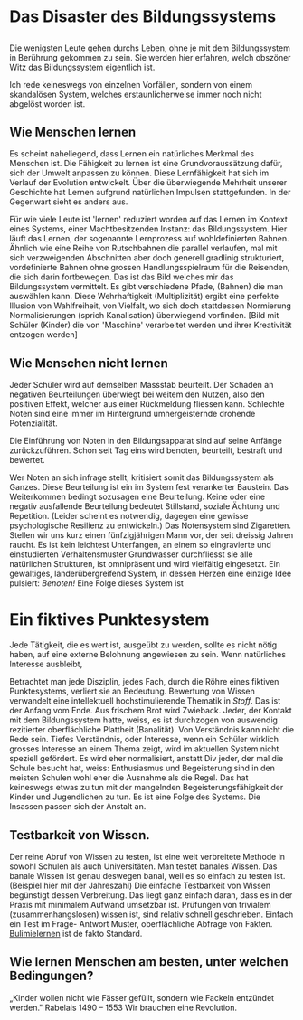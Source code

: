 [comment]: <> (This are magic comments for https://github.com/valentjn/vscode-ltex/)
[comment]: <> "LTeX: language=de-CH" 
# Das Disaster des Bildungssystems

## 
Die wenigsten Leute gehen durchs Leben, ohne je mit dem Bildungssystem in Berührung gekommen zu sein. Sie werden hier erfahren, welch obszöner Witz das Bildungssystem eigentlich ist. 

Ich rede keineswegs von einzelnen Vorfällen, sondern von einem skandalösen System, welches erstaunlicherweise immer noch nicht abgelöst worden ist. 

## Wie Menschen lernen

Es scheint naheliegend, dass Lernen ein natürliches Merkmal des Menschen ist. Die Fähigkeit zu lernen ist eine Grundvoraussätzung dafür, sich der Umwelt anpassen zu können. Diese Lernfähigkeit hat sich im Verlauf der Evolution entwickelt. Über die überwiegende Mehrheit unserer Geschichte hat Lernen aufgrund natürlichen Impulsen stattgefunden. In der Gegenwart sieht es anders aus.

Für wie viele Leute ist 'lernen' reduziert worden auf das Lernen im Kontext eines Systems, einer Machtbesitzenden Instanz: das Bildungssystem. Hier läuft das Lernen, der sogenannte Lernprozess auf wohldefinierten Bahnen. Ähnlich wie eine Reihe von Rutschbahnen die parallel verlaufen, mal mit sich verzweigenden Abschnitten aber doch generell gradlinig strukturiert, vordefinierte Bahnen ohne grossen Handlungsspielraum für die Reisenden, die sich darin fortbewegen. 
Das ist das Bild welches mir das Bildungssystem vermittelt. Es gibt verschiedene Pfade, (Bahnen) die man auswählen kann. Diese Wehrhaftigkeit (Multiplizität) ergibt eine perfekte Illusion von Wahlfreiheit, von Vielfalt, wo sich doch stattdessen Normierung Normalisierungen (sprich Kanalisation) überwiegend vorfinden. 
[Bild mit Schüler (Kinder) die von 'Maschine' verarbeitet werden und ihrer Kreativität entzogen werden]

## Wie Menschen nicht lernen
Jeder Schüler wird auf demselben Massstab beurteilt. Der Schaden an negativen Beurteilungen überwiegt bei weitem den Nutzen, also den positiven Effekt, welcher aus einer Rückmeldung fliessen kann. Schlechte Noten sind eine immer im Hintergrund umhergeisternde drohende Potenzialität.

Die Einführung von Noten in den Bildungsapparat sind auf seine Anfänge zurückzuführen. Schon seit Tag eins wird benoten, beurteilt, bestraft und bewertet. 

Wer Noten an sich infrage stellt, kritisiert somit das Bildungssystem als Ganzes. Diese Beurteilung ist ein im System fest verankerter Baustein. Das Weiterkommen bedingt sozusagen eine Beurteilung. 
Keine oder eine negativ ausfallende Beurteilung bedeutet Stillstand, soziale Ächtung und Repetition. 
(Leider scheint es notwendig, dagegen eine gewisse psychologische Resilienz zu entwickeln.)
Das Notensystem sind Zigaretten. Stellen wir uns kurz einen fünfzigjährigen Mann vor, der seit dreissig Jahren raucht. Es ist kein leichtest Unterfangen, an einem so eingravierte und einstudierten Verhaltensmuster Grundwasser durchfliesst sie alle natürlichen Strukturen, ist omnipräsent und wird vielfältig eingesetzt. 
Ein gewaltiges, länderübergreifend System, in dessen Herzen eine einzige Idee pulsiert: _Benoten!_
Eine Folge dieses System ist

# Ein fiktives Punktesystem
Jede Tätigkeit, die es wert ist, ausgeübt zu werden, sollte es nicht nötig haben, auf eine externe Belohnung angewiesen zu sein. Wenn natürliches Interesse ausbleibt, 

Betrachtet man jede Disziplin, jedes Fach, durch die Röhre eines fiktiven Punktesystems, verliert sie an Bedeutung. Bewertung von Wissen verwandelt eine intellektuell hochstimulierende Thematik in _Stoff_.
Das ist der Anfang vom Ende. Aus frischem Brot wird Zwieback.
Jeder, der Kontakt mit dem Bildungssystem hatte, weiss, es ist durchzogen von auswendig rezitierter oberflächliche Plattheit (Banalität). 
Von Verständnis kann nicht die Rede sein. Tiefes Verständnis, oder Interesse, wenn ein Schüler wirklich grosses Interesse an einem Thema zeigt, wird im aktuellen System nicht speziell gefördert. Es wird eher normalisiert, anstatt Div jeder, der mal die Schule besucht hat, weiss: Enthusiasmus und Begeisterung sind in den meisten Schulen wohl eher die Ausnahme als die Regel.
Das hat keineswegs etwas zu tun mit der mangelnden Begeisterungsfähigkeit der Kinder und Jugendlichen zu tun.
Es ist eine Folge des Systems. Die Insassen passen sich der Anstalt an.  
## Testbarkeit von Wissen.
Der reine Abruf von Wissen zu testen, ist eine weit verbreitete Methode in sowohl Schulen als auch Universitäten. Man testet banales Wissen. Das banale Wissen ist genau deswegen banal, weil es so einfach zu testen ist.
(Beispiel hier mit der Jahreszahl)
Die einfache Testbarkeit von Wissen begünstigt dessen Verbreitung. Das liegt ganz einfach daran, dass es in der Praxis mit minimalem Aufwand umsetzbar ist. Prüfungen von trivialem (zusammenhangslosen) wissen ist, sind relativ schnell geschrieben. Einfach ein Test im Frage- Antwort Muster, oberflächliche Abfrage von Fakten. [Bulimielernen](https://de.wikipedia.org/wiki/Bulimielernen) ist de fakto Standard. 

## Wie lernen Menschen am besten, unter welchen Bedingungen? 



„Kinder wollen nicht wie Fässer gefüllt, sondern wie Fackeln entzündet werden."    Rabelais 1490 – 1553
Wir brauchen eine Revolution. 